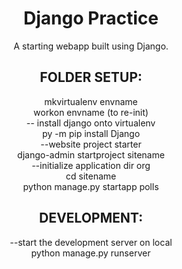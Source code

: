 <h1 align="center">
    Django Practice
</h1>

<p align="center">
    A starting webapp built using Django.
</p>

<h2 align="center">
    FOLDER SETUP:
</h2>

<p align="center">
mkvirtualenv envname <br>
workon envname (to re-init)
<br>
-- install django onto virtualenv <br>
py -m pip install Django
<br>
--website project starter <br>
django-admin startproject sitename
<br>
--initialize application dir org <br>
cd sitename <br>
python manage.py startapp polls <br>

</p>

<h2 align="center">
    DEVELOPMENT:
</h2>

<p align="center">
   --start the development server on local<br>
    python manage.py runserver
</p>

